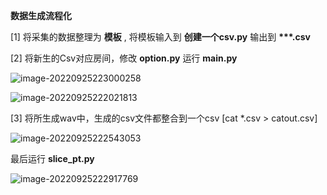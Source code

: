 <b>数据生成流程化</b>

 [1] 将采集的数据整理为  <b>模板</b> ,   将模板输入到 <b>创建一个csv.py</b>  输出到  <b>***.csv</b>

[2]  将新生的Csv对应房间，修改 <b>option.py</b>  运行 <b>main.py</b>

![image-20220925223000258](C:\Users\17579\AppData\Roaming\Typora\typora-user-images\image-20220925223000258.png)

![image-20220925222021813](C:\Users\17579\AppData\Roaming\Typora\typora-user-images\image-20220925222021813.png)



[3] 将所生成wav中，生成的csv文件都整合到一个csv    [cat *.csv > catout.csv]

![image-20220925222543053](C:\Users\17579\AppData\Roaming\Typora\typora-user-images\image-20220925222543053.png)

最后运行 <b>slice_pt.py</b>

![image-20220925222917769](C:\Users\17579\AppData\Roaming\Typora\typora-user-images\image-20220925222917769.png)